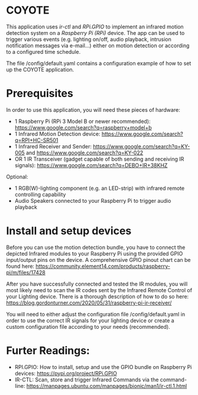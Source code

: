 # COYOTE 

This application uses *ir-ctl* and *RPi.GPIO* to implement an infrared motion detection system on a *Raspberry Pi (RPi)* device. The app can be used to trigger various events (e.g. lighting on/off, audio playback, intrusion notification messages via e-mail...) either on motion detection or according to a configured time schedule.

The file /config/default.yaml contains a configuration example of how to set up the COYOTE application.

# Prerequisites

In order to use this application, you will need these pieces of hardware:

* 1 Raspberry Pi (RPi 3 Model B or newer recommended): https://www.google.com/search?q=raspberry+model+b
* 1 Infrared Motion Detection device: https://www.google.com/search?q=RPI+HC-SR501
* 1 Infrared Receiver and Sender: https://www.google.com/search?q=KY-005 and https://www.google.com/search?q=KY-022
* OR 1 IR Transceiver (gadget capable of both sending and receiving IR signals): https://www.google.com/search?q=DEBO+IR+38KHZ

Optional:
* 1 RGB(W)-lighting component (e.g. an LED-strip) with infrared remote controlling capability
* Audio Speakers connected to your Raspberry Pi to trigger audio playback 

# Install and setup devices

Before you can use the motion detection bundle, you have to connect the depicted Infrared modules to your Raspberry Pi using the provided GPIO input/output pins on the device. A comprehensive GPIO pinout chart can be found here: https://community.element14.com/products/raspberry-pi/m/files/17428

After you have successfully connected and tested the IR modules, you will most likely need to scan the IR codes sent by the Infrared Remote Control of your Lighting device. There is a thorough description of how to do so here: https://blog.gordonturner.com/2020/05/31/raspberry-pi-ir-receiver/

You will need to either adjust the configuration file /config/default.yaml in order to use the correct IR signals for your lighting device or create a custom configuration file according to your needs (recommended).

# Furter Readings:
* RPI.GPIO: How to install, setup and use the GPIO bundle on Raspberry Pi devices: https://pypi.org/project/RPi.GPIO
* IR-CTL: Scan, store and trigger Infrared Commands via the command-line: https://manpages.ubuntu.com/manpages/bionic/man1/ir-ctl.1.html
